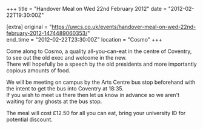 +++
title = "Handover Meal on Wed 22nd February 2012"
date = "2012-02-22T19:30:00Z"

[extra]
original = "https://uwcs.co.uk/events/handover-meal-on-wed-22nd-february-2012-1474489060353/"    
end_time = "2012-02-22T23:30:00Z"
location = "Cosmo"
+++

Come along to Cosmo, a quality all-you-can-eat in the centre of Coventry, to see out the old exec and welcome in the new.  
There will hopefully be a speech by the old presidents and more importantly copious amounts of food.

We will be meeting on campus by the Arts Centre bus stop beforehand with the intent to get the bus into Coventry at 18:35.  
If you wish to meet us there then let us know in advance so we aren't waiting for any ghosts at the bus stop.

The meal will cost £12.50 for all you can eat, bring your university ID for potential discount.

